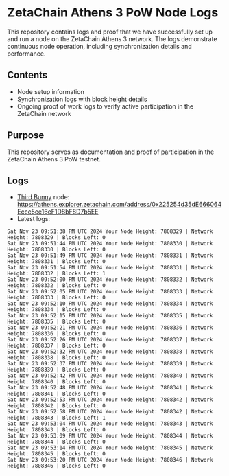 # ZetaChain Athens 3 PoW Node Logs
This repository contains logs and proof that we have successfully set up and run a node on the ZetaChain Athens 3 network. The logs demonstrate continuous node operation, including synchronization details and performance.

## Contents
- Node setup information
- Synchronization logs with block height details
- Ongoing proof of work logs to verify active participation in the ZetaChain network

## Purpose
This repository serves as documentation and proof of participation in the ZetaChain Athens 3 PoW testnet.

## Logs

- [Third Bunny](https://thirdbunny.xyz/) node: https://athens.explorer.zetachain.com/address/0x225254d35dE666064Eccc5ce16eF1D8bF8D7b5EE
- Latest logs:
```
Sat Nov 23 09:51:38 PM UTC 2024 Your Node Height: 7808329 | Network Height: 7808329 | Blocks Left: 0
Sat Nov 23 09:51:44 PM UTC 2024 Your Node Height: 7808330 | Network Height: 7808330 | Blocks Left: 0
Sat Nov 23 09:51:49 PM UTC 2024 Your Node Height: 7808331 | Network Height: 7808331 | Blocks Left: 0
Sat Nov 23 09:51:54 PM UTC 2024 Your Node Height: 7808331 | Network Height: 7808332 | Blocks Left: 1
Sat Nov 23 09:52:00 PM UTC 2024 Your Node Height: 7808332 | Network Height: 7808332 | Blocks Left: 0
Sat Nov 23 09:52:05 PM UTC 2024 Your Node Height: 7808333 | Network Height: 7808333 | Blocks Left: 0
Sat Nov 23 09:52:10 PM UTC 2024 Your Node Height: 7808334 | Network Height: 7808334 | Blocks Left: 0
Sat Nov 23 09:52:15 PM UTC 2024 Your Node Height: 7808335 | Network Height: 7808335 | Blocks Left: 0
Sat Nov 23 09:52:21 PM UTC 2024 Your Node Height: 7808336 | Network Height: 7808336 | Blocks Left: 0
Sat Nov 23 09:52:26 PM UTC 2024 Your Node Height: 7808337 | Network Height: 7808337 | Blocks Left: 0
Sat Nov 23 09:52:32 PM UTC 2024 Your Node Height: 7808338 | Network Height: 7808338 | Blocks Left: 0
Sat Nov 23 09:52:37 PM UTC 2024 Your Node Height: 7808339 | Network Height: 7808339 | Blocks Left: 0
Sat Nov 23 09:52:42 PM UTC 2024 Your Node Height: 7808340 | Network Height: 7808340 | Blocks Left: 0
Sat Nov 23 09:52:48 PM UTC 2024 Your Node Height: 7808341 | Network Height: 7808341 | Blocks Left: 0
Sat Nov 23 09:52:53 PM UTC 2024 Your Node Height: 7808342 | Network Height: 7808342 | Blocks Left: 0
Sat Nov 23 09:52:58 PM UTC 2024 Your Node Height: 7808342 | Network Height: 7808343 | Blocks Left: 1
Sat Nov 23 09:53:04 PM UTC 2024 Your Node Height: 7808343 | Network Height: 7808343 | Blocks Left: 0
Sat Nov 23 09:53:09 PM UTC 2024 Your Node Height: 7808344 | Network Height: 7808344 | Blocks Left: 0
Sat Nov 23 09:53:14 PM UTC 2024 Your Node Height: 7808345 | Network Height: 7808345 | Blocks Left: 0
Sat Nov 23 09:53:20 PM UTC 2024 Your Node Height: 7808346 | Network Height: 7808346 | Blocks Left: 0
```
